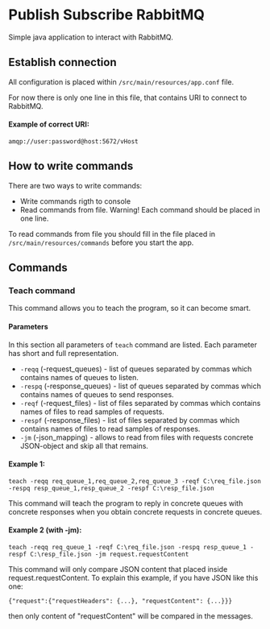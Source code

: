 # Publish Subscribe RabbitMQ
Simple java application to interact with RabbitMQ.

## Establish connection

All configuration is placed within `/src/main/resources/app.conf` file.

For now there is only one line in this file, that contains URI to connect to RabbitMQ.

#### Example of correct URI:
`amqp://user:password@host:5672/vHost`

## How to write commands

There are two ways to write commands:
* Write commands rigth to console
* Read commands from file. Warning! Each command should be placed in one line.

To read commands from file you should fill in the file placed in `/src/main/resources/commands` before you start the app.


## Commands

### Teach command
This command allows you to teach the program, so it can become smart.

#### Parameters

In this section all parameters of `teach` command are listed. Each parameter has short and full representation.

* `-reqq` (-request_queues) - list of queues separated by commas which contains names of queues to listen.
* `-respq` (-response_queues) - list of queues separated by commas which contains names of queues to send responses.
* `-reqf` (-request_files) - list of files separated by commas which contains names of files to read samples of requests.
* `-respf` (-response_files) - list of files separated by commas which contains names of files to read samples of responses.
* `-jm` (-json_mapping) - allows to read from files with requests concrete JSON-object and skip all that remains.

#### Example 1: 
`teach -reqq req_queue_1,req_queue_2,req_queue_3 -reqf C:\req_file.json -respq resp_queue_1,resp_queue_2 -respf C:\resp_file.json`

This command will teach the program to reply in concrete queues with concrete responses when you obtain concrete requests in concrete queues.

#### Example 2 (with -jm): 
`teach -reqq req_queue_1 -reqf C:\req_file.json -respq resp_queue_1 -respf C:\resp_file.json -jm request.requestContent`

This command will only compare JSON content that placed inside request.requestContent. To explain this example, if you have JSON like this one:

`{"request":{"requestHeaders": {...}, "requestContent": {...}}}` 

then only content of "requestContent" will be compared in the messages.
